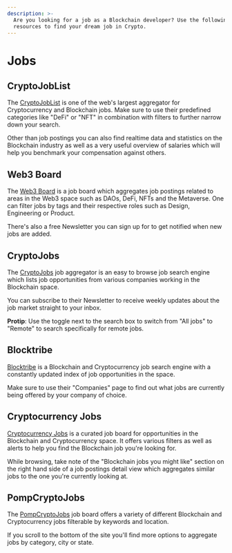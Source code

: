 ```yaml
---
description: >-
  Are you looking for a job as a Blockchain developer? Use the following
  resources to find your dream job in Crypto.
---
```


# Jobs

## CryptoJobList

The [CryptoJobList](https://cryptojobslist.com/) is one of the web's largest aggregator for Cryptocurrency and Blockchain jobs. Make sure to use their predefined categories like "DeFi" or "NFT" in combination with filters to further narrow down your search.

Other than job postings you can also find realtime data and statistics on the Blockchain industry as well as a very useful overview of salaries which will help you benchmark your compensation against others.

## Web3 Board

The [Web3 Board](https://www.web3board.io/) is a job board which aggregates job postings related to areas in the Web3 space such as DAOs, DeFi, NFTs and the Metaverse. One can filter jobs by tags and their respective roles such as Design, Engineering or Product.

There's also a free Newsletter you can sign up for to get notified when new jobs are added.

## CryptoJobs

The [CryptoJobs](https://crypto.jobs/) job aggregator is an easy to browse job search engine which lists job opportunities from various companies working in the Blockchain space.

You can subscribe to their Newsletter to receive weekly updates about the job market straight to your inbox.

**Protip**: Use the toggle next to the search box to switch from "All jobs" to "Remote" to search specifically for remote jobs.

## Blocktribe

[Blocktribe](https://blocktribe.com/) is a Blockchain and Cryptocurrency job search engine with a constantly updated index of job opportunities in the space.

Make sure to use their "Companies" page to find out what jobs are currently being offered by your company of choice.

## Cryptocurrency Jobs

[Cryptocurrency Jobs](https://cryptocurrencyjobs.co/) is a curated job board for opportunities in the Blockchain and Cryptocurrency space. It offers various filters as well as alerts to help you find the Blockchain job you're looking for.

While browsing, take note of the "Blockchain jobs you might like" section on the right hand side of a job postings detail view which aggregates similar jobs to the one you're currently looking at.

## PompCryptoJobs

The [PompCryptoJobs](https://pompcryptojobs.com/) job board offers a variety of different Blockchain and Cryptocurrency jobs filterable by keywords and location.

If you scroll to the bottom of the site you'll find more options to aggregate jobs by category, city or state.

